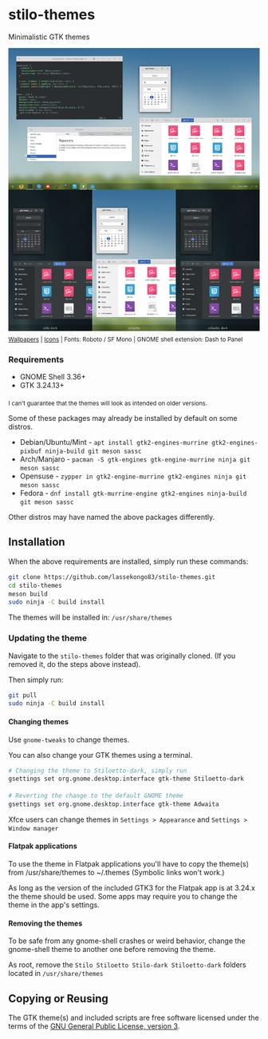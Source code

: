 # stilo-themes
Minimalistic GTK themes

![Stilo themes](preview.png?raw=true)
<sub>[Wallpapers](https://imgur.com/a/zrijHvk) | [Icons](https://github.com/vinceliuice/Tela-icon-theme) | Fonts: Roboto / SF Mono | GNOME shell extension: Dash to Panel</sub>

### Requirements

- GNOME Shell 3.36+
- GTK 3.24.13+

<sub>I can't guarantee that the themes will look as intended on older versions.</sub>

Some of these packages may already be installed by default on some distros.

* Debian/Ubuntu/Mint - `apt install gtk2-engines-murrine gtk2-engines-pixbuf ninja-build git meson sassc`
* Arch/Manjaro - `pacman -S gtk-engines gtk-engine-murrine ninja git meson sassc`
* Opensuse - `zypper in gtk2-engine-murrine gtk2-engines ninja git meson sassc`
* Fedora - `dnf install gtk-murrine-engine gtk2-engines ninja-build git meson sassc`

Other distros may have named the above packages differently.

## Installation

When the above requirements are installed, simply run these commands:
```bash
git clone https://github.com/lassekongo83/stilo-themes.git
cd stilo-themes
meson build
sudo ninja -C build install
```
The themes will be installed in: `/usr/share/themes`

### Updating the theme

Navigate to the `stilo-themes` folder that was originally cloned. (If you removed it, do the steps above instead).

Then simply run:
```bash
git pull
sudo ninja -C build install
```

#### Changing themes

Use `gnome-tweaks` to change themes.

You can also change your GTK themes using a terminal.
```bash
# Changing the theme to Stiloetto-dark, simply run
gsettings set org.gnome.desktop.interface gtk-theme Stiloetto-dark

# Reverting the change to the default GNOME theme
gsettings set org.gnome.desktop.interface gtk-theme Adwaita
```

Xfce users can change themes in `Settings > Appearance` and `Settings > Window manager`

#### Flatpak applications

To use the theme in Flatpak applications you'll have to copy the theme(s) from /usr/share/themes to ~/.themes (Symbolic links won't work.)

As long as the version of the included GTK3 for the Flatpak app is at 3.24.x the theme should be used. Some apps may require you to change the theme in the app's settings.

#### Removing the themes

To be safe from any gnome-shell crashes or weird behavior, change the gnome-shell theme to another one before removing the theme.

As root, remove the `Stilo Stiloetto Stilo-dark Stiloetto-dark` folders located in `/usr/share/themes`

## Copying or Reusing

The GTK theme(s) and included scripts are free software licensed under the terms of the [GNU General Public License, version 3](https://www.gnu.org/licenses/gpl-3.0.txt).
